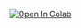 [![Open In Colab](https://colab.research.google.com/assets/colab-badge.svg)](https://colab.research.google.com/github/mahavirficha/trash_object_detector/blob/main/notebooks)
